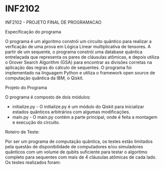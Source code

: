 # INF2102
INF2102 - PROJETO FINAL DE PROGRAMACAO


Especificação do programa

O programa é um algoritmo constrói um circuito quântico para realizar a verficação de uma prova em Lógica Linear multiplicativa de tensores. A partir de um sequente, o programa constrói uma database quântica entrelaçada que representa os pares de cláusulas atômicas, e depois utiliza o Grover Search Algorithm (GSA) para encontrar as divisões corretas na aplicação das regras do cálculo de sequentes. O programa foi implementado na linguagem Python e utiliza o framework open source de computação quântica da IBM, o Qiskit.


Projeto do Programa

O programa é composto de dois módulos:

- initialize.py - O initialize.py é um módulo do Qiskit para inicializar estados quânticos arbitrários com algumas modificações. 
- main.py - O main.py contém a parte principal, onde é feita a montagem e execução do circuito.  


Roteiro de Teste:

Por ser um programa de computação quântica, os testes estão limitados pela questão de disponibilidade de computadores e/ou simuladores quânticos com um volume de qubits suficiente para testar o algoritmo completo para sequentes com mais de 4 cláusulas atômicas de cada lado. Os testes realizados foram:



